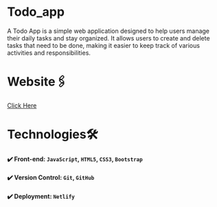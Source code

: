# Todo_app
A Todo App is a simple web application designed to help users manage their daily tasks and stay organized. It allows users to create and delete tasks that need to be done, making it easier to keep track of various activities and responsibilities.

# Website🖇️
[Click Here](https://parthtodoapp.netlify.app/)

# Technologies🛠️
#### ✔️ Front-end: `JavaScript`, `HTML5`, `CSS3`, `Bootstrap`
#### ✔️ Version Control: `Git`, `GitHub`
#### ✔️ Deployment: `Netlify`


